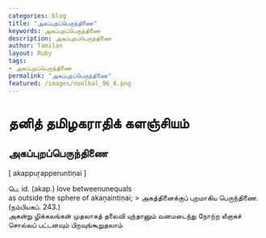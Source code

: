 ```yaml
---  
categories: blog  
title: "அகப்புறப்பெருந்திணை"
keywords: அகப்புறப்பெருந்திணை  
description: அகப்புறப்பெருந்திணை
author: Tamilan  
layout: Ruby  
tags:     
- அகப்புறப்பெருந்திணை
permalink: "அகப்புறப்பெருந்திணை"  
featured: /images/noolkal_96_6.png  
--- 
```

# தனித் தமிழகராதிக் களஞ்சியம்
## அகப்புறப்பெருந்திணை

[ akappuṟapperuntiṇai ]  
  
பெ. id. (akap.) love betweenunequals  
as outside the sphere of akaṉaintiṇai; > அகத்தினைக்குப் புறமாகிய பெருந்திணை. (நம்பியகப். 243.)  
அகன்று ழிக்கலங்கன் முதலாகத் தலைவி யுந்தானும் வனமடைந்து நோற்ற லீறாகச் சொல்லப் பட்டனவும் பிறவுங்கூறுதலாம்